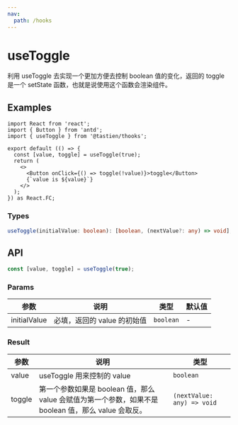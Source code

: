 ```yaml
---
nav:
  path: /hooks
---
```


# useToggle

利用 useToggle 去实现一个更加方便去控制 boolean 值的变化，返回的 toggle 是一个 setState 函数，也就是说使用这个函数会渲染组件。

## Examples

```tsx
import React from 'react';
import { Button } from 'antd';
import { useToggle } from '@tastien/thooks';

export default (() => {
  const [value, toggle] = useToggle(true);
  return (
    <>
      <Button onClick={() => toggle(!value)}>toggle</Button>
      {`value is ${value}`}
    </>
  );
}) as React.FC;
```

### Types

```typescript
useToggle(initialValue: boolean): [boolean, (nextValue?: any) => void];
```

## API

```typescript
const [value, toggle] = useToggle(true);
```

### Params

| 参数         | 说明                        | 类型      | 默认值 |
| ------------ | --------------------------- | --------- | ------ |
| initialValue | 必填，返回的 value 的初始值 | `boolean` | -      |

### Result

| 参数   | 说明                                                                                                 | 类型                       |
| ------ | ---------------------------------------------------------------------------------------------------- | -------------------------- |
| value  | useToggle 用来控制的 value                                                                           | `boolean`                  |
| toggle | 第一个参数如果是 boolean 值，那么 value 会赋值为第一个参数，如果不是 boolean 值，那么 value 会取反。 | `(nextValue: any) => void` |
